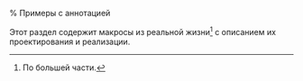 % Примеры с аннотацией

Этот раздел содержит макросы из реальной жизни[^*] с описанием их
проектирования и реализации.

[^*]: По большей части.
